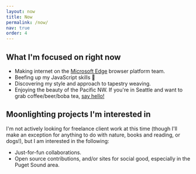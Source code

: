 ```yaml
---
layout: now
title: Now
permalink: /now/
nav: true
order: 4
---
```


## What I'm focused on right now

* Making internet on the [Microsoft Edge](http://dev.microsoftedge.com) browser platform team.
* Beefing up my JavaScript skills 💪
* Discovering my style and approach to tapestry weaving.
* Enjoying the beauty of the Pacific NW. If you're in Seattle and want to grab coffee/beer/boba tea, [say hello!](mailto:hi@melanierichards.design)

## Moonlighting projects I'm interested in

I'm not actively looking for freelance client work at this time (though I'll make an exception for anything to do with nature, books and reading, or dogs!), but I am interested in the following:

* Just-for-fun collaborations.
* Open source contributions, and/or sites for social good, especially in the Puget Sound area.